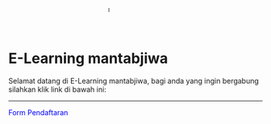 <html>
<body>
<marquee width=200 height=50> mari belajar bersama kami </marquee>
<h1>E-Learning mantabjiwa</h1>
<p>Selamat datang di E-Learning mantabjiwa, bagi anda yang ingin bergabung silahkan klik link di bawah ini:</p>
<hr>

<style>
a:link {
    color: blue;
    background-color: transparent;
    text-decoration: none;

}
a:visited {
    color: blue;
    background-color: transparent;
    text-decoration: none;
}
a:hover {
    color: red;
    background-color: transparent;
    text-decoration: underline;
}
a:active {
    color: yellow;
    background-color: transparent;
    text-decoration: underline;
}
</style>

<body>

<a href="https://ayubanggoro.github.io/mantab-jiwa">Form Pendaftaran</a> 

</body>
